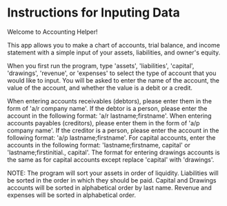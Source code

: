 # Instructions for Inputing Data
Welcome to Accounting Helper!

This app allows you to make a chart of accounts, trial balance, and income statement with a simple input of your assets, liabilities, and owner's equity.

When you first run the program, type 'assets', 'liabilities', 'capital', 'drawings', 'revenue', or 'expenses' to select the type of account that you would like to input. You will be asked to enter the name of the account, the value of the account, and whether the value is a debit or a credit.

When entering accounts receivables (debtors), please enter them in the form of 'a/r company name'. If the debtor is a person, please enter the account in the following format: 'a/r lastname;firstname'. When entering accounts payables (creditors), please enter them in the form of 'a/p company name'. If the creditor is a person, please enter the account in the following format: 'a/p lastname;firstname'. For capital accounts, enter the accounts in the following format: 'lastname;firstname, capital' or 'lastname;firstinitial., capital'. The format for entering drawings accounts is the same as for capital accounts except replace 'capital' with 'drawings'.

NOTE: The program will sort your assets in order of liquidity. Liabilities will be sorted in the order in which they should be paid. Capital and Drawings accounts will be sorted in alphabetical order by last name. Revenue and expenses will be sorted in alphabetical order.
